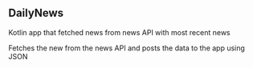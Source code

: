 ## DailyNews

 Kotlin app that fetched news from news API with most recent news

Fetches the new from the news API and posts the data to the app using JSON
